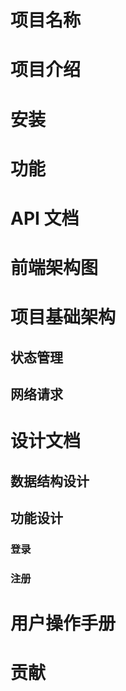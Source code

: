 # 项目名称 
# 项目介绍
# 安装
# 功能
# API 文档

# 前端架构图
# 项目基础架构
## 状态管理
## 网络请求

# 设计文档
## 数据结构设计
## 功能设计
### 登录
### 注册

# 用户操作手册
# 贡献